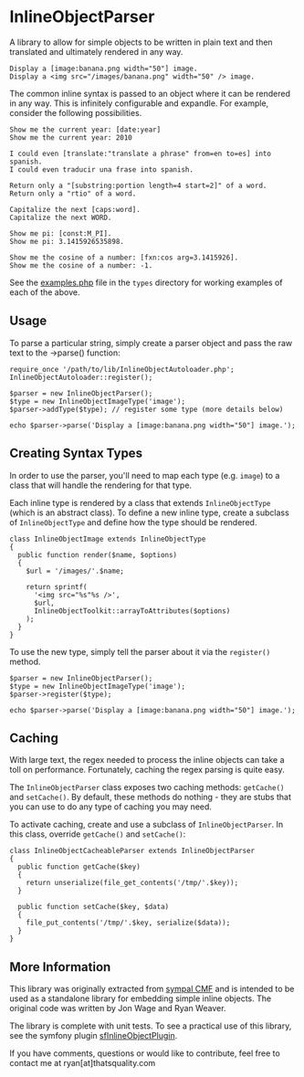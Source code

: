 InlineObjectParser
==================

A library to allow for simple objects to be written in plain text and then
translated and ultimately rendered in any way.

    Display a [image:banana.png width="50"] image.
    Display a <img src="/images/banana.png" width="50" /> image.

The common inline syntax is passed to an object where it can be rendered
in any way. This is infinitely configurable and expandle. For example,
consider the following possibilities.

    Show me the current year: [date:year]
    Show me the current year: 2010

    I could even [translate:"translate a phrase" from=en to=es] into spanish.
    I could even traducir una frase into spanish.

    Return only a "[substring:portion length=4 start=2]" of a word.
    Return only a "rtio" of a word.

    Capitalize the next [caps:word].
    Capitalize the next WORD.

    Show me pi: [const:M_PI].
    Show me pi: 3.1415926535898.

    Show me the cosine of a number: [fxn:cos arg=3.1415926].
    Show me the cosine of a number: -1.

See the [examples.php](http://github.com/weaverryan/InlineObjectParser/blob/master/types/example.php)
file in the `types` directory for working examples of each of the above.

Usage
-----

To parse a particular string, simply create a parser object and pass the
raw text to the ->parse() function:

    require_once '/path/to/lib/InlineObjectAutoloader.php';
    InlineObjectAutoloader::register();

    $parser = new InlineObjectParser();
    $type = new InlineObjectImageType('image');
    $parser->addType($type); // register some type (more details below)

    echo $parser->parse('Display a [image:banana.png width="50"] image.');

Creating Syntax Types
---------------------

In order to use the parser, you'll need to map each type (e.g. `image`) to
a class that will handle the rendering for that type.

Each inline type is rendered by a class that extends `InlineObjectType`
(which is an abstract class). To define a new inline type, create a subclass
of `InlineObjectType` and define how the type should be rendered.

    class InlineObjectImage extends InlineObjectType
    {
      public function render($name, $options)
      {
        $url = '/images/'.$name;
        
        return sprintf(
          '<img src="%s"%s />',
          $url,
          InlineObjectToolkit::arrayToAttributes($options)
        );
      }
    }

To use the new type, simply tell the parser about it via the `register()`
method.

    $parser = new InlineObjectParser();
    $type = new InlineObjectImageType('image');
    $parser->register($type);
    
    echo $parser->parse('Display a [image:banana.png width="50"] image.');

Caching
-------

With large text, the regex needed to process the inline objects can take
a toll on performance. Fortunately, caching the regex parsing is quite easy.

The `InlineObjectParser` class exposes two caching methods: `getCache()`
and `setCache()`. By default, these methods do nothing - they are stubs
that you can use to do any type of caching you may need.

To activate caching, create and use a subclass of `InlineObjectParser`. In
this class, override `getCache()` and `setCache()`:

    class InlineObjectCacheableParser extends InlineObjectParser
    {
      public function getCache($key)
      {
        return unserialize(file_get_contents('/tmp/'.$key));
      }
      
      public function setCache($key, $data)
      {
        file_put_contents('/tmp/'.$key, serialize($data));
      }
    }

More Information
----------------

This library was originally extracted from [sympal CMF](http://www.sympalphp.org)
and is intended to be used as a standalone library for embedding simple
inline objects. The original code was written by Jon Wage and Ryan Weaver.

The library is complete with unit tests. To see a practical use of this
library, see the symfony plugin [sfInlineObjectPlugin](http://github.com/weaverryan/sfInlineObjectPlugin).

If you have comments, questions or would like to contribute, feel free to
contact me at ryan[at]thatsquality.com